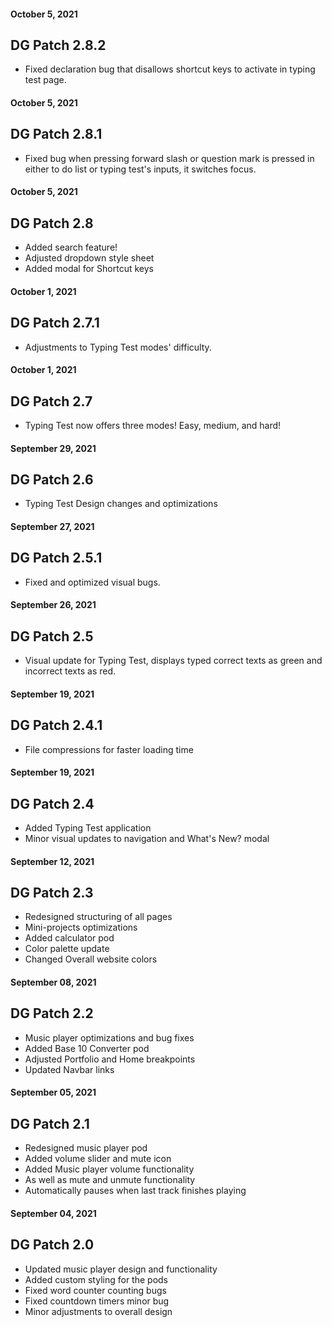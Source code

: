 #### October 5, 2021
## DG Patch 2.8.2
- Fixed declaration bug that disallows shortcut keys to activate in typing test page.

#### October 5, 2021
## DG Patch 2.8.1
- Fixed bug when pressing forward slash or question mark is pressed in either to do list or typing test's inputs, it switches focus.

#### October 5, 2021
## DG Patch 2.8
- Added search feature!
- Adjusted dropdown style sheet
- Added modal for Shortcut keys

#### October 1, 2021
## DG Patch 2.7.1
- Adjustments to Typing Test modes' difficulty.

#### October 1, 2021
## DG Patch 2.7
- Typing Test now offers three modes! Easy, medium, and hard!

#### September 29, 2021
## DG Patch 2.6
- Typing Test Design changes and optimizations

#### September 27, 2021
## DG Patch 2.5.1
- Fixed and optimized visual bugs.

#### September 26, 2021
## DG Patch 2.5
- Visual update for Typing Test, displays typed correct texts as green and incorrect texts as red.

#### September 19, 2021
## DG Patch 2.4.1
- File compressions for faster loading time

#### September 19, 2021
## DG Patch 2.4
- Added Typing Test application
- Minor visual updates to navigation and What's New? modal

#### September 12, 2021
## DG Patch 2.3
- Redesigned structuring of all pages
- Mini-projects optimizations
- Added calculator pod
- Color palette update
- Changed Overall website colors

#### September 08, 2021
## DG Patch 2.2
- Music player optimizations and bug fixes
- Added Base 10 Converter pod
- Adjusted Portfolio and Home breakpoints
- Updated Navbar links

#### September 05, 2021
## DG Patch 2.1
- Redesigned music player pod
- Added volume slider and mute icon
- Added Music player volume functionality
- As well as mute and unmute functionality
- Automatically pauses when last track finishes playing

#### September 04, 2021
## DG Patch 2.0

- Updated music player design and functionality
- Added custom styling for the pods
- Fixed word counter counting bugs
- Fixed countdown timers minor bug
- Minor adjustments to overall design
